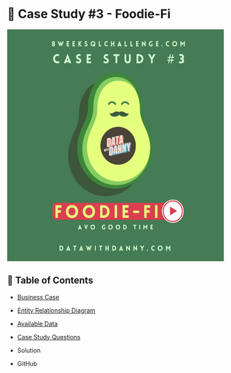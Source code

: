 # 🥑 Case Study #3 - Foodie-Fi 

<img src="https://github.com/Chisomnwa/8-Week-SQL-Challenge-Case-Study--3-Foodie-Fi/blob/main/Foodie-Fi%20Photo.png" width="540" height="540">

## 🧾 Table of Contents
- [Business Case](#business-case)
- [Entity Relationship Diagram](#entity-relationship-diagram)
- [Available Data](#available-data)
- [Case Study Questions](#case-study-questions)

- Solution 
 - GitHub
 
